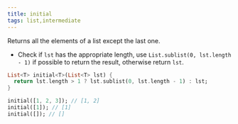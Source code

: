 ```yaml
---
title: initial
tags: list,intermediate
---
```


Returns all the elements of a list except the last one.

- Check if `lst` has the appropriate length, use `List.sublist(0, lst.length - 1)` if possible to return the result, otherwise return `lst`.

```dart
List<T> initial<T>(List<T> lst) {
  return lst.length > 1 ? lst.sublist(0, lst.length - 1) : lst;
}
```

```dart
initial([1, 2, 3]); // [1, 2]
initial([1]); // [1]
initial([]); // []
```
